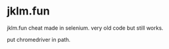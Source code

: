 # jklm.fun
jklm.fun cheat made in selenium. very old code but still works.


put chromedriver in path.
